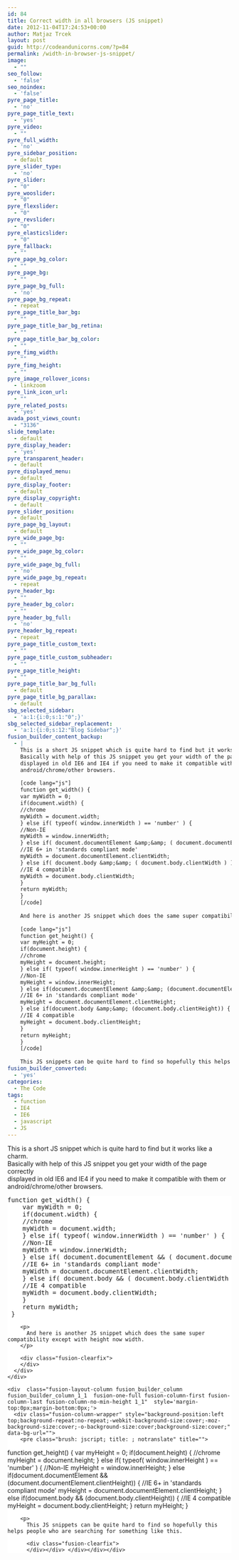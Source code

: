 ```yaml
---
id: 84
title: Correct width in all browsers (JS snippet)
date: 2012-11-04T17:24:53+00:00
author: Matjaz Trcek
layout: post
guid: http://codeandunicorns.com/?p=84
permalink: /width-in-browser-js-snippet/
image:
  - ""
seo_follow:
  - 'false'
seo_noindex:
  - 'false'
pyre_page_title:
  - 'no'
pyre_page_title_text:
  - 'yes'
pyre_video:
  - ""
pyre_full_width:
  - 'no'
pyre_sidebar_position:
  - default
pyre_slider_type:
  - 'no'
pyre_slider:
  - "0"
pyre_wooslider:
  - "0"
pyre_flexslider:
  - "0"
pyre_revslider:
  - "0"
pyre_elasticslider:
  - "0"
pyre_fallback:
  - ""
pyre_page_bg_color:
  - ""
pyre_page_bg:
  - ""
pyre_page_bg_full:
  - 'no'
pyre_page_bg_repeat:
  - repeat
pyre_page_title_bar_bg:
  - ""
pyre_page_title_bar_bg_retina:
  - ""
pyre_page_title_bar_bg_color:
  - ""
pyre_fimg_width:
  - ""
pyre_fimg_height:
  - ""
pyre_image_rollover_icons:
  - linkzoom
pyre_link_icon_url:
  - ""
pyre_related_posts:
  - 'yes'
avada_post_views_count:
  - "3136"
slide_template:
  - default
pyre_display_header:
  - 'yes'
pyre_transparent_header:
  - default
pyre_displayed_menu:
  - default
pyre_display_footer:
  - default
pyre_display_copyright:
  - default
pyre_slider_position:
  - default
pyre_page_bg_layout:
  - default
pyre_wide_page_bg:
  - ""
pyre_wide_page_bg_color:
  - ""
pyre_wide_page_bg_full:
  - 'no'
pyre_wide_page_bg_repeat:
  - repeat
pyre_header_bg:
  - ""
pyre_header_bg_color:
  - ""
pyre_header_bg_full:
  - 'no'
pyre_header_bg_repeat:
  - repeat
pyre_page_title_custom_text:
  - ""
pyre_page_title_custom_subheader:
  - ""
pyre_page_title_height:
  - ""
pyre_page_title_bar_bg_full:
  - default
pyre_page_title_bg_parallax:
  - default
sbg_selected_sidebar:
  - 'a:1:{i:0;s:1:"0";}'
sbg_selected_sidebar_replacement:
  - 'a:1:{i:0;s:12:"Blog Sidebar";}'
fusion_builder_content_backup:
  - |
    This is a short JS snippet which is quite hard to find but it works like a charm.
    Basically with help of this JS snippet you get your width of the page correctly
    displayed in old IE6 and IE4 if you need to make it compatible with them or
    android/chrome/other browsers.
    
    [code lang="js"]
    function get_width() {
    var myWidth = 0;
    if(document.width) {
    //chrome
    myWidth = document.width;
    } else if( typeof( window.innerWidth ) == 'number' ) {
    //Non-IE
    myWidth = window.innerWidth;
    } else if( document.documentElement &amp;&amp; ( document.documentElement.clientWidth) ) {
    //IE 6+ in 'standards compliant mode'
    myWidth = document.documentElement.clientWidth;
    } else if( document.body &amp;&amp; ( document.body.clientWidth ) ) {
    //IE 4 compatible
    myWidth = document.body.clientWidth;
    }
    return myWidth;
    }
    [/code]
    
    And here is another JS snippet which does the same super compatibility except with height now width.
    
    [code lang="js"]
    function get_height() {
    var myHeight = 0;
    if(document.height) {
    //chrome
    myHeight = document.height;
    } else if( typeof( window.innerHeight ) == 'number' ) {
    //Non-IE
    myHeight = window.innerHeight;
    } else if(document.documentElement &amp;&amp; (document.documentElement.clientHeight)) {
    //IE 6+ in 'standards compliant mode'
    myHeight = document.documentElement.clientHeight;
    } else if(document.body &amp;&amp; (document.body.clientHeight)) {
    //IE 4 compatible
    myHeight = document.body.clientHeight;
    }
    return myHeight;
    }
    [/code]
    
    This JS snippets can be quite hard to find so hopefully this helps people who are searching for something like this.
fusion_builder_converted:
  - 'yes'
categories:
  - The Code
tags:
  - function
  - IE4
  - IE6
  - javascript
  - JS
---
```

This is a short JS snippet which is quite hard to find but it works like a charm.  
Basically with help of this JS snippet you get your width of the page correctly  
displayed in old IE6 and IE4 if you need to make it compatible with them or  
android/chrome/other browsers.

<div  class="fusion-fullwidth fullwidth-box hundred-percent-fullwidth"  style='background-color: #ffffff;background-position: center center;background-repeat: no-repeat;padding-top:0px;padding-right:0px;padding-bottom:0px;padding-left:0px;'>
  <div class="fusion-builder-row fusion-row ">
    <div  class="fusion-layout-column fusion_builder_column fusion_builder_column_1_1  fusion-one-full fusion-column-first fusion-column-last fusion-column-no-min-height 1_1"  style='margin-top:0px;margin-bottom:0px;'>
      <div class="fusion-column-wrapper" style="background-position:left top;background-repeat:no-repeat;-webkit-background-size:cover;-moz-background-size:cover;-o-background-size:cover;background-size:cover;"  data-bg-url="">
        <pre class="brush: jscript; title: ; notranslate" title="">
function get_width() {
    var myWidth = 0;
    if(document.width) {
    //chrome
    myWidth = document.width;
    } else if( typeof( window.innerWidth ) == 'number' ) {
    //Non-IE
    myWidth = window.innerWidth;
    } else if( document.documentElement && ( document.documentElement.clientWidth) ) {
    //IE 6+ in 'standards compliant mode'
    myWidth = document.documentElement.clientWidth;
    } else if( document.body && ( document.body.clientWidth ) ) {
    //IE 4 compatible
    myWidth = document.body.clientWidth;
    }
    return myWidth;
 }
</pre>
        
        <p>
          And here is another JS snippet which does the same super compatibility except with height now width.
        </p>
        
        <div class="fusion-clearfix">
        </div>
      </div>
    </div>
    
    <div  class="fusion-layout-column fusion_builder_column fusion_builder_column_1_1  fusion-one-full fusion-column-first fusion-column-last fusion-column-no-min-height 1_1"  style='margin-top:0px;margin-bottom:0px;'>
      <div class="fusion-column-wrapper" style="background-position:left top;background-repeat:no-repeat;-webkit-background-size:cover;-moz-background-size:cover;-o-background-size:cover;background-size:cover;"  data-bg-url="">
        <pre class="brush: jscript; title: ; notranslate" title="">
function get_height() {
   var myHeight = 0;
   if(document.height) {
   //chrome
   myHeight = document.height;
   } else if( typeof( window.innerHeight ) == 'number' ) {
   //Non-IE
   myHeight = window.innerHeight;
   } else if(document.documentElement && (document.documentElement.clientHeight)) {
   //IE 6+ in 'standards compliant mode'
   myHeight = document.documentElement.clientHeight;
   } else if(document.body && (document.body.clientHeight)) {
   //IE 4 compatible
   myHeight = document.body.clientHeight;
   }
   return myHeight;
}
</pre>
        
        <p>
          This JS snippets can be quite hard to find so hopefully this helps people who are searching for something like this.
          
          <div class="fusion-clearfix">
          </div></div> </div></div></div>